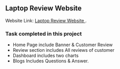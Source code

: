 ## Laptop Review Website

Website Link: [Laptop Review Website ](https://sharif-assignment9.netlify.app).

### Task completed in this project

- Home Page include Banner & Customer Review
- Review section includes All reviews of customer
- Dashboard includes two charts
- Blogs Includes Questions & Answer.
